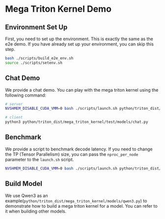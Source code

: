 # Mega Triton Kernel Demo
## Environment Set Up

First, you need to set up the environment. This is exactly the same as the e2e demo. If you have already set up your environment, you can skip this step.
```bash
bash ./scripts/build_e2e_env.sh
source ./scripts/setenv.sh
```


## Chat Demo
We provide a chat demo. You can play with the mega triton kernel using the following command:
```bash
# server
NVSHMEM_DISABLE_CUDA_VMM=0 bash ./scripts/launch.sh python/triton_dist/mega_triton_kernel/test/models/model_server.py --model Qwen/Qwen3-32B

# client
python3 python/triton_dist/mega_triton_kernel/test/models/chat.py
```

## Benchmark
We provide a script to benchmark decode latency. If you need to change the TP (Tensor Parallelism) size, you can pass the `nproc_per_node` parameter to the `launch.sh` script.
```bash
NVSHMEM_DISABLE_CUDA_VMM=0 bash ./scripts/launch.sh python/triton_dist/mega_triton_kernel/test/models/bench_qwen3.py --model Qwen/Qwen3-32B --seq_len 512
```


## Build Model
We use Qwen3 as an example(`python/triton_dist/mega_triton_kernel/models/qwen3.py`) to demonstrate how to build a mega triton kernel for a model. You can refer to it when building other models.
